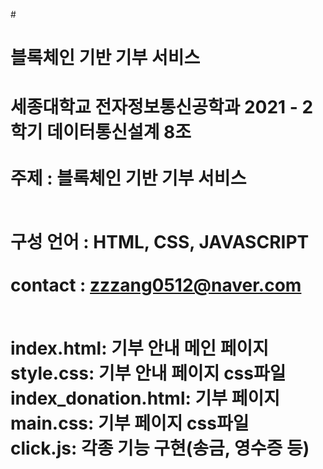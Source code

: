 #<h1>블록체인 기반 기부 서비스<h1>

세종대학교 전자정보통신공학과 2021 - 2학기 데이터통신설계 8조<br><br>
주제 : 블록체인 기반 기부 서비스<br><br>

구성 언어 : HTML, CSS, JAVASCRIPT<br><br>
contact : zzzang0512@naver.com<br><br>

index.html: 기부 안내 메인 페이지<br>
style.css: 기부 안내 페이지 css파일<br>
index_donation.html: 기부 페이지<br>
main.css: 기부 페이지 css파일<br>
click.js: 각종 기능 구현(송금, 영수증 등)<br>

